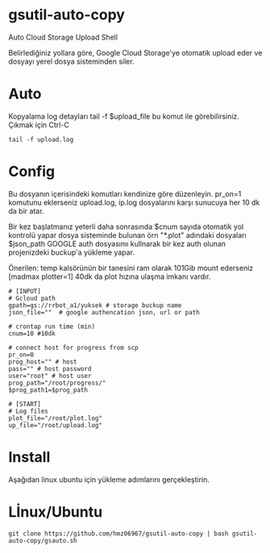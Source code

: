 # gsutil-auto-copy

Auto Cloud Storage Upload Shell

Belirlediğiniz yollara göre, Google Cloud Storage'ye otomatik upload eder ve dosyayı yerel dosya sisteminden siler.

# Auto

Kopyalama log detayları  tail -f $upload_file bu komut ile görebilirsiniz. Çıkmak için Ctrl-C 
    
    tail -f upload.log

# Config

Bu dosyanın içerisindeki komutları kendinize göre düzenleyin. pr_on=1 komutunu eklerseniz upload.log, ip.log dosyalarını karşı sunucuya her 10 dk da bir atar.

Bir kez başlatmanız yeterli daha sonrasında $cnum sayıda otomatik yol kontrolü  yapar dosya sisteminde bulunan örn "*.plot" adındaki dosyaları $json_path GOOGLE auth dosyasınıı kullnarak bir kez auth olunan projenizdeki buckup'a yükleme yapar.

Önerilen: temp kalsörünün bir tanesini ram olarak 101Gib mount ederseniz [madmax plotter=1] 40dk da plot hızına ulaşma imkanı vardır.

    # [INPUT]
    # Gcloud path 
    gpath=gs://rrbot_a1/yuksek # storage buckup name 
    json_file=""  # google authencation json, url or path 

    # crontap run time (min)
    cnum=10 #10dk

    # connect host for progress from scp 
    pr_on=0
    prog_host="" # host 
    pass="" # host password
    user="root" # host user
    prog_path="/root/progress/"
    $prog_path1=$prog_path

    # [START]
    # Log files
    plot_file="/root/plot.log"
    up_file="/root/upload.log"

# Install 

Aşağıdan linux ubuntu için yükleme adımlarını gerçekleştirin.

# Lİnux/Ubuntu

    git clone https://github.com/hmz06967/gsutil-auto-copy | bash gsutil-auto-copy/gsauto.sh
